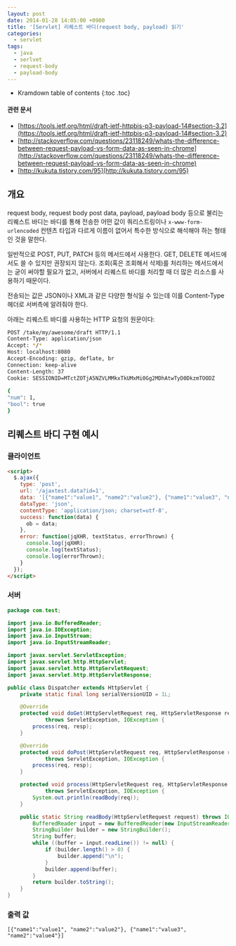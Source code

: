 ```yaml
---
layout: post
date: 2014-01-28 14:05:00 +0900
title: '[Servlet] 리퀘스트 바디(request body, payload) 읽기'
categories:
  - servlet
tags:
  - java
  - serlvet
  - request-body
  - payload-body
---
```


* Kramdown table of contents
{:toc .toc}

#### 관련 문서

- [https://tools.ietf.org/html/draft-ietf-httpbis-p3-payload-14#section-3.2](https://tools.ietf.org/html/draft-ietf-httpbis-p3-payload-14#section-3.2)
- [http://stackoverflow.com/questions/23118249/whats-the-difference-between-request-payload-vs-form-data-as-seen-in-chrome](http://stackoverflow.com/questions/23118249/whats-the-difference-between-request-payload-vs-form-data-as-seen-in-chrome)
- [http://kukuta.tistory.com/95](http://kukuta.tistory.com/95)


## 개요

request body, request body post data, payload, payload body 등으로 불리는 리퀘스트 바디는 바디를 통해 전송한 어떤 값이 쿼리스트링이나 `x-www-form-urlencoded` 컨텐츠 타입과 다르게 이름이 없어서 특수한 방식으로 해석해야 하는 형태인 것을 말한다.

일반적으로 POST, PUT, PATCH 등의 메서드에서 사용한다. GET, DELETE 메서드에서도 쓸 수 있지만 권장되지 않는다. 조회(혹은 조회해서 삭제)를 처리하는 메서드에서는 굳이 써야할 필요가 없고, 서버에서 리퀘스트 바디를 처리할 때 더 많은 리소스를 사용하기 때문이다.

전송되는 값은 JSON이나 XML과 같은 다양한 형식일 수 있는데 이를 Content-Type 헤더로 서버측에 알려줘야 한다.

아래는 리퀘스트 바디를 사용하는 HTTP 요청의 원문이다:

```bash
POST /take/my/awesome/draft HTTP/1.1
Content-Type: application/json
Accept: */*
Host: localhost:8080
Accept-Encoding: gzip, deflate, br
Connection: keep-alive
Content-Length: 37
Cookie: SESSIONID=MTctZOTjA5NZVLMMkxTkUMxMi0Gg2MDhAtwTyD0DkzmTOODZ
 
{
"num": 1,
"bool": true
}
```


## 리퀘스트 바디 구현 예시

### 클라이언트

```html
<script>
  $.ajax({
    type: 'post',
    url: '/ajaxtest.data?id=1',
    data: '[{"name1":"value1", "name2":"value2"}, {"name1":"value3", "name2":"value4"}]',
    dataType: 'json',
    contentType: 'application/json; charset=utf-8',
    success: function(data) {
      ob = data;
    },
    error: function(jqXHR, textStatus, errorThrown) {
      console.log(jqXHR);
      console.log(textStatus);
      console.log(errorThrown);
    }
  });
</script>
```

### 서버

```java
package com.test;

import java.io.BufferedReader;
import java.io.IOException;
import java.io.InputStream;
import java.io.InputStreamReader;

import javax.servlet.ServletException;
import javax.servlet.http.HttpServlet;
import javax.servlet.http.HttpServletRequest;
import javax.servlet.http.HttpServletResponse;

public class Dispatcher extends HttpServlet {
    private static final long serialVersionUID = 1L;

    @Override
    protected void doGet(HttpServletRequest req, HttpServletResponse resp)
            throws ServletException, IOException {
        process(req, resp);
    }

    @Override
    protected void doPost(HttpServletRequest req, HttpServletResponse resp)
            throws ServletException, IOException {
        process(req, resp);
    }

    protected void process(HttpServletRequest req, HttpServletResponse resp)
            throws ServletException, IOException {
        System.out.println(readBody(req));
    }

    public static String readBody(HttpServletRequest request) throws IOException {
        BufferedReader input = new BufferedReader(new InputStreamReader(request.getInputStream()));
        StringBuilder builder = new StringBuilder();
        String buffer;
        while ((buffer = input.readLine()) != null) {
            if (builder.length() > 0) {
                builder.append("\n");
            }
            builder.append(buffer);
        }
        return builder.toString();
    }
}
```

### 출력 값

```
[{"name1":"value1", "name2":"value2"}, {"name1":"value3", "name2":"value4"}]
```
